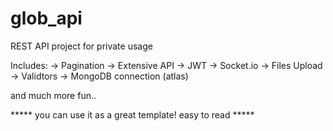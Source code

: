 # glob_api
REST API project for private usage

Includes:
  -> Pagination
  -> Extensive API
  -> JWT 
  -> Socket.io
  -> Files Upload
  -> Validtors
  -> MongoDB connection (atlas)

and much more fun.. 

***** you can use it as a  great template! easy to read *****
